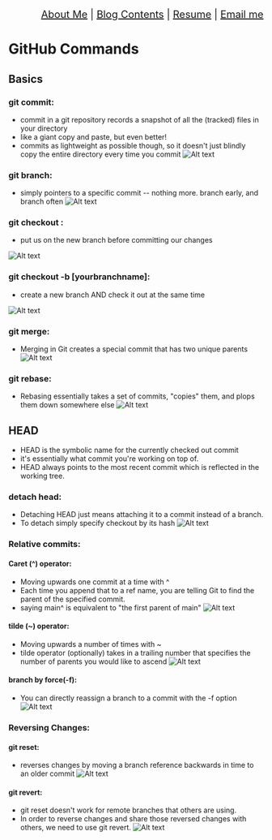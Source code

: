 <div align="right" style="font-size: 20px;">
<a href="https://vimvenu-rgb.github.io/">About Me</a> | 
 <a href="blog_contents.html">Blog Contents</a> | 
 <a href="https://vimvenu-rgb.github.io/resume.pdf">Resume</a> | 
 <a href="mailto:vimalkumar.engr@gmail.com?subject=Saw%20Your%20Github%20Blog&body=Enter%20Your%20Text.">Email me</a>
</div>

# GitHub Commands
## Basics
### git commit:
 -   commit in a git repository records a snapshot of all the (tracked) files in your directory
 -   like a giant copy and paste, but even better!
 -   commits as lightweight as possible though, so it doesn't just blindly copy the entire directory every time you commit
![Alt text](/images/github_commands/git_commit.gif)
 ### git branch:
- simply pointers to a specific commit -- nothing more. branch early, and branch often
![Alt text](/images/github_commands/git_branch.gif)
### git checkout <name> :
- put us on the new branch before committing our changes
 
![Alt text](/images/github_commands/git_checkout.gif)
 
### git checkout -b [yourbranchname]:
- create a new branch AND check it out at the same time
 
![Alt text](/images/github_commands/git_checkout_b.gif)
### git merge:
- Merging in Git creates a special commit that has two unique parents
![Alt text](/images/github_commands/git_merge.gif)
### git rebase:
- Rebasing essentially takes a set of commits, "copies" them, and plops them down somewhere else
![Alt text](/images/github_commands/git_rebase.gif)

 ## HEAD
- HEAD is the symbolic name for the currently checked out commit 
- it's essentially what commit you're working on top of.
- HEAD always points to the most recent commit which is reflected in the working tree.
 
 ### detach head:
- Detaching HEAD just means attaching it to a commit instead of a branch.
- To detach simply specify checkout by its hash
![Alt text](/images/github_commands/git_detach.gif)
 
 ### Relative commits:
 #### Caret (^) operator:
- Moving upwards one commit at a time with ^
- Each time you append that to a ref name, you are telling Git to find the parent of the specified commit.
- saying main^ is equivalent to "the first parent of main"
![Alt text](/images/github_commands/git_caret.gif)
#### tilde (~) operator:
- Moving upwards a number of times with ~<num>
- tilde operator (optionally) takes in a trailing number that specifies the number of parents you would like to ascend
![Alt text](/images/github_commands/git_tilde.gif)
#### branch by force(-f):
- You can directly reassign a branch to a commit with the -f option
![Alt text](/images/github_commands/git_branch_f.gif)
 
 ### Reversing Changes:
 #### git reset:
- reverses changes by moving a branch reference backwards in time to an older commit
![Alt text](/images/github_commands/git_reset.gif)

 #### git revert:
- git reset doesn't work for remote branches that others are using.
- In order to reverse changes and share those reversed changes with others, we need to use git revert.
![Alt text](/images/github_commands/git_revert.gif)
<!-- [add immage] ![Alt text](/images/positive_negative.png) -->
<!-- [heading] ## Precision & Recall -->
<!-- [subheading] ### Precision -->


